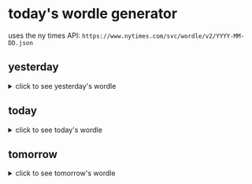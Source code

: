 # today's wordle generator

uses the ny times API: `https://www.nytimes.com/svc/wordle/v2/YYYY-MM-DD.json`

## yesterday

<details>
    <summary>click to see yesterday's wordle</summary>

    music

</details>

## today

<details>
    <summary>click to see today's wordle</summary>

    frank

</details>

## tomorrow

<details>
    <summary>click to see tomorrow's wordle</summary>

    close

</details>

